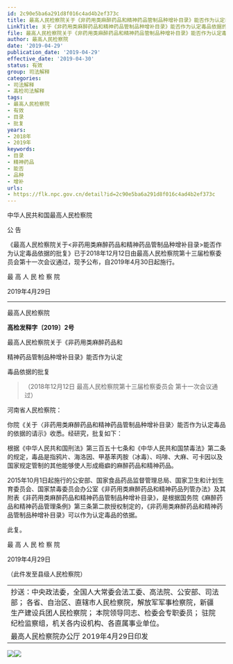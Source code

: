 ```yaml
---
id: 2c90e5ba6a291d8f016c4ad4b2ef373c
title: 最高人民检察院关于《非药用类麻醉药品和精神药品管制品种增补目录》能否作为认定毒品依据的批复
LinkTitle: 关于《非药用类麻醉药品和精神药品管制品种增补目录》能否作为认定毒品依据的批复（2019）
file: 最高人民检察院关于《非药用类麻醉药品和精神药品管制品种增补目录》能否作为认定毒品依据的批复_20190429_2c90e5ba6a291d8f016c4ad4b2ef373c.doc
author: 最高人民检察院
date: '2019-04-29'
publication_date: '2019-04-29'
effective_date: '2019-04-30'
status: 有效
group: 司法解释
categories:
- 司法解释
- 高检司法解释
tags:
- 最高人民检察院
- 有效
- 目录
- 批复
years:
- 2018年
- 2019年
keywords:
- 目录
- 精神药品
- 能否
- 品种
- 增补
urls:
- https://flk.npc.gov.cn/detail?id=2c90e5ba6a291d8f016c4ad4b2ef373c
---
```


中华人民共和国最高人民检察院

公 告

《最高人民检察院关于<非药用类麻醉药品和精神药品管制品种增补目录>能否作为认定毒品依据的批复》已于2018年12月12日由最高人民检察院第十三届检察委员会第十一次会议通过，现予公布，自2019年4月30日起施行。

最 高 人 民 检 察 院

2019年4月29日

---

最高人民检察院

**高检发释字〔2019〕2号**

最高人民检察院关于《非药用类麻醉药品和

精神药品管制品种增补目录》能否作为认定

毒品依据的批复

> （2018年12月12日 最高人民检察院第十三届检察委员会
> 第十一次会议通过）

河南省人民检察院：

你院《关于〈非药用类麻醉药品和精神药品管制品种增补目录〉能否作为认定毒品的依据的请示》收悉。经研究，批复如下：

根据《中华人民共和国刑法》第三百五十七条和《中华人民共和国禁毒法》第二条的规定，毒品是指鸦片、海洛因、甲基苯丙胺（冰毒）、吗啡、大麻、可卡因以及国家规定管制的其他能够使人形成瘾癖的麻醉药品和精神药品。

2015年10月1日起施行的公安部、国家食品药品监督管理总局、国家卫生和计划生育委员会、国家禁毒委员会办公室《非药用类麻醉药品和精神药品列管办法》及其附表《非药用类麻醉药品和精神药品管制品种增补目录》，是根据国务院《麻醉药品和精神药品管理条例》第三条第二款授权制定的，《非药用类麻醉药品和精神药品管制品种增补目录》可以作为认定毒品的依据。

此复。

最 高 人 民 检 察 院

2019年4月29日

（此件发至县级人民检察院）

|  |
| --- |
| 抄送：中央政法委，全国人大常委会法工委、高法院、公安部、司法部；  各省、自治区、直辖市人民检察院，解放军军事检察院，新疆  生产建设兵团人民检察院；  本院领导同志、检委会专职委员；  驻院纪检监察组，机关各内设机构、各直属事业单位。 |
| 最高人民检察院办公厅 2019年4月29日印发 |

![](../images/2c90e5ba6a291d8f016c4ad4b2ef373c/image_01.png)![](../images/2c90e5ba6a291d8f016c4ad4b2ef373c/image_02.png)
